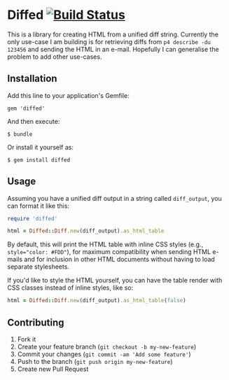 # Diffed [![Build Status](https://secure.travis-ci.org/Jun-Dai/diffed.png)](http://travis-ci.org/Jun-Dai/diffed)

This is a library for creating HTML from a unified diff string.  Currently the only use-case I am building is for retrieving diffs from `p4 describe -du 123456` and sending the HTML in an e-mail.  Hopefully I can generalise the problem to add other use-cases.

## Installation

Add this line to your application's Gemfile:

    gem 'diffed'

And then execute:

    $ bundle

Or install it yourself as:

    $ gem install diffed

## Usage

Assuming you have a unified diff output in a string called `diff_output`, you can format it like this:

```Ruby
require 'diffed'

html = Diffed::Diff.new(diff_output).as_html_table
```

By default, this will print the HTML table with inline CSS styles (e.g., `style="color: #FDD"`), for maximum compatibility when sending HTML e-mails and for inclusion in other HTML documents without having to load separate stylesheets.

If you'd like to style the HTML yourself, you can have the table render with CSS classes instead of inline styles, like so:

```Ruby
html = Diffed::Diff.new(diff_output).as_html_table(false)
```

## Contributing

1. Fork it
2. Create your feature branch (`git checkout -b my-new-feature`)
3. Commit your changes (`git commit -am 'Add some feature'`)
4. Push to the branch (`git push origin my-new-feature`)
5. Create new Pull Request

